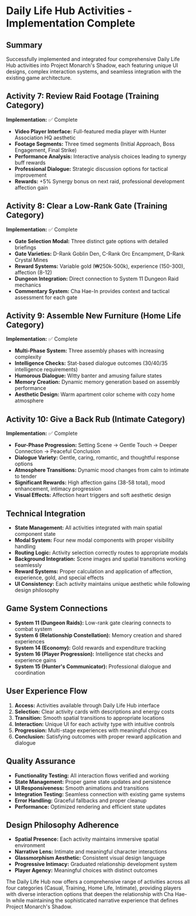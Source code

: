 # Daily Life Hub Activities - Implementation Complete

## Summary
Successfully implemented and integrated four comprehensive Daily Life Hub activities into Project Monarch's Shadow, each featuring unique UI designs, complex interaction systems, and seamless integration with the existing game architecture.

## Activity 7: Review Raid Footage (Training Category)
**Implementation:** ✅ Complete
- **Video Player Interface:** Full-featured media player with Hunter Association HQ aesthetic
- **Footage Segments:** Three timed segments (Initial Approach, Boss Engagement, Final Strike)
- **Performance Analysis:** Interactive analysis choices leading to synergy buff rewards
- **Professional Dialogue:** Strategic discussion options for tactical improvement
- **Rewards:** +5% Synergy bonus on next raid, professional development affection gain

## Activity 8: Clear a Low-Rank Gate (Training Category)
**Implementation:** ✅ Complete
- **Gate Selection Modal:** Three distinct gate options with detailed briefings
- **Gate Varieties:** D-Rank Goblin Den, C-Rank Orc Encampment, D-Rank Crystal Mines
- **Reward Systems:** Variable gold (₩250k-500k), experience (150-300), affection (8-12)
- **Dungeon Integration:** Direct connection to System 11 Dungeon Raid mechanics
- **Commentary System:** Cha Hae-In provides context and tactical assessment for each gate

## Activity 9: Assemble New Furniture (Home Life Category)
**Implementation:** ✅ Complete
- **Multi-Phase System:** Three assembly phases with increasing complexity
- **Intelligence Checks:** Stat-based dialogue outcomes (30/40/35 intelligence requirements)
- **Humorous Dialogue:** Witty banter and amusing failure states
- **Memory Creation:** Dynamic memory generation based on assembly performance
- **Aesthetic Design:** Warm apartment color scheme with cozy home atmosphere

## Activity 10: Give a Back Rub (Intimate Category)
**Implementation:** ✅ Complete
- **Four-Phase Progression:** Setting Scene → Gentle Touch → Deeper Connection → Peaceful Conclusion
- **Dialogue Variety:** Gentle, caring, romantic, and thoughtful response options
- **Atmosphere Transitions:** Dynamic mood changes from calm to intimate to tender
- **Significant Rewards:** High affection gains (38-58 total), mood enhancement, intimacy progression
- **Visual Effects:** Affection heart triggers and soft aesthetic design

## Technical Integration
- **State Management:** All activities integrated with main spatial component state
- **Modal System:** Four new modal components with proper visibility handling
- **Routing Logic:** Activity selection correctly routes to appropriate modals
- **Background Integration:** Scene images and spatial transitions working seamlessly
- **Reward Systems:** Proper calculation and application of affection, experience, gold, and special effects
- **UI Consistency:** Each activity maintains unique aesthetic while following design philosophy

## Game System Connections
- **System 11 (Dungeon Raids):** Low-rank gate clearing connects to combat system
- **System 6 (Relationship Constellation):** Memory creation and shared experiences
- **System 14 (Economy):** Gold rewards and expenditure tracking
- **System 16 (Player Progression):** Intelligence stat checks and experience gains
- **System 15 (Hunter's Communicator):** Professional dialogue and coordination

## User Experience Flow
1. **Access:** Activities available through Daily Life Hub interface
2. **Selection:** Clear activity cards with descriptions and energy costs
3. **Transition:** Smooth spatial transitions to appropriate locations
4. **Interaction:** Unique UI for each activity type with intuitive controls
5. **Progression:** Multi-stage experiences with meaningful choices
6. **Conclusion:** Satisfying outcomes with proper reward application and dialogue

## Quality Assurance
- **Functionality Testing:** All interaction flows verified and working
- **State Management:** Proper game state updates and persistence
- **UI Responsiveness:** Smooth animations and transitions
- **Integration Testing:** Seamless connection with existing game systems
- **Error Handling:** Graceful fallbacks and proper cleanup
- **Performance:** Optimized rendering and efficient state updates

## Design Philosophy Adherence
- **Spatial Presence:** Each activity maintains immersive spatial environment
- **Narrative Lens:** Intimate and meaningful character interactions
- **Glassmorphism Aesthetic:** Consistent visual design language
- **Progressive Intimacy:** Graduated relationship development system
- **Player Agency:** Meaningful choices with distinct outcomes

The Daily Life Hub now offers a comprehensive range of activities across all four categories (Casual, Training, Home Life, Intimate), providing players with diverse interaction options that deepen the relationship with Cha Hae-In while maintaining the sophisticated narrative experience that defines Project Monarch's Shadow.